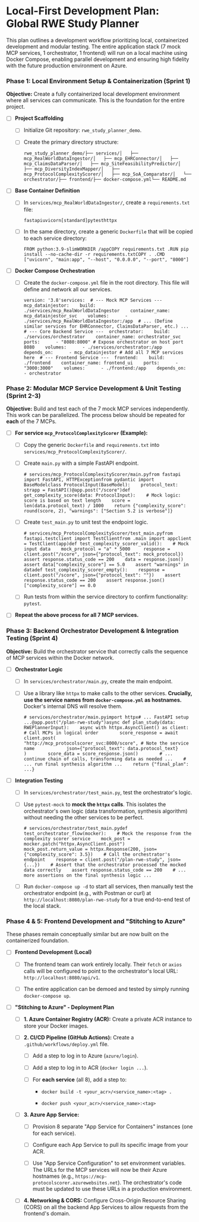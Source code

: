 # Local-First Development Plan: Global RWE Study Planner

This plan outlines a development workflow prioritizing local, containerized development and modular testing. The entire application stack (7 mock MCP services, 1 orchestrator, 1 frontend) will run on a local machine using Docker Compose, enabling parallel development and ensuring high fidelity with the future production environment on Azure.

### Phase 1: Local Environment Setup & Containerization (Sprint 1)

**Objective:** Create a fully containerized local development environment where all services can communicate. This is the foundation for the entire project.

- [ ] **Project Scaffolding**
  
  - [ ] Initialize Git repository: `rwe_study_planner_demo`.
    
  - [ ] Create the primary directory structure:
    
    ```
    rwe_study_planner_demo/├── services/│   ├── mcp_RealWorldDataIngestor/│   ├── mcp_EHRConnector/│   ├── mcp_ClaimsDataParser/│   ├── mcp_SiteFeasibilityPredictor/│   ├── mcp_DiversityIndexMapper/│   ├── mcp_ProtocolComplexityScorer/│   ├── mcp_SoA_Comparator/│   └── orchestrator/├── frontend/├── docker-compose.yml└── README.md
    ```
    
- [ ] **Base Container Definition**
  
  - [ ] In `services/mcp_RealWorldDataIngestor/`, create a `requirements.txt` file:
    
    ```
    fastapiuvicorn[standard]pytesthttpx
    ```
    
  - [ ] In the same directory, create a generic `Dockerfile` that will be copied to each service directory:
    
    ```
    FROM python:3.9-slimWORKDIR /appCOPY requirements.txt .RUN pip install --no-cache-dir -r requirements.txtCOPY . .CMD ["uvicorn", "main:app", "--host", "0.0.0.0", "--port", "8000"]
    ```
    
- [ ] **Docker Compose Orchestration**
  
  - [ ] Create the `docker-compose.yml` file in the root directory. This file will define and network all our services.
    
    ```
    version: '3.8'services:  # --- Mock MCP Services ---  mcp_datainjestor:    build: ./services/mcp_RealWorldDataIngestor    container_name: mcp_datainjestor_svc    volumes:      - ./services/mcp_RealWorldDataIngestor:/app  # ... (Define similar services for EHRConnector, ClaimsDataParser, etc.) ...  # --- Core Backend Service ---  orchestrator:    build: ./services/orchestrator    container_name: orchestrator_svc    ports:      - "8080:8000" # Expose orchestrator on host port 8080    volumes:      - ./services/orchestrator:/app    depends_on:      - mcp_datainjestor # Add all 7 MCP services here  # --- Frontend Service ---  frontend:    build: ./frontend    container_name: frontend_ui    ports:      - "3000:3000"    volumes:      - ./frontend:/app    depends_on:      - orchestrator
    ```
    

### Phase 2: Modular MCP Service Development & Unit Testing (Sprint 2-3)

**Objective:** Build and test each of the 7 mock MCP services independently. This work can be parallelized. The process below should be repeated for **each** of the 7 MCPs.

- [ ] **For service `mcp_ProtocolComplexityScorer` (Example):**
  
  - [ ] Copy the generic `Dockerfile` and `requirements.txt` into `services/mcp_ProtocolComplexityScorer/`.
    
  - [ ] Create `main.py` with a simple FastAPI endpoint.
    
    ```
    # services/mcp_ProtocolComplexityScorer/main.pyfrom fastapi import FastAPI, HTTPExceptionfrom pydantic import BaseModelclass ProtocolInput(BaseModel):    protocol_text: strapp = FastAPI()@app.post("/score")def get_complexity_score(data: ProtocolInput):    # Mock logic: score is based on text length    score = len(data.protocol_text) / 1000    return {"complexity_score": round(score, 2), "warnings": ["Section 5.2 is verbose"]}
    ```
    
  - [ ] Create `test_main.py` to unit test the endpoint logic.
    
    ```
    # services/mcp_ProtocolComplexityScorer/test_main.pyfrom fastapi.testclient import TestClientfrom .main import appclient = TestClient(app)def test_complexity_scorer_valid():    # Mock input data    mock_protocol = "a" * 5000     response = client.post("/score", json={"protocol_text": mock_protocol})    assert response.status_code == 200    data = response.json()    assert data["complexity_score"] == 5.0    assert "warnings" in datadef test_complexity_scorer_empty():    response = client.post("/score", json={"protocol_text": ""})    assert response.status_code == 200    assert response.json()["complexity_score"] == 0.0
    ```
    
  - [ ] Run tests from within the service directory to confirm functionality: `pytest`.
    
- [ ] **Repeat the above process for all 7 MCP services.**
  

### Phase 3: Backend Orchestrator Development & Integration Testing (Sprint 4)

**Objective:** Build the orchestrator service that correctly calls the sequence of MCP services within the Docker network.

- [ ] **Orchestrator Logic**
  
  - [ ] In `services/orchestrator/main.py`, create the main endpoint.
    
  - [ ] Use a library like `httpx` to make calls to the other services. **Crucially, use the service names from `docker-compose.yml` as hostnames.** Docker's internal DNS will resolve them.
    
    ```
    # services/orchestrator/main.pyimport httpx# ... FastAPI setup ...@app.post("/plan-rwe-study")async def plan_study(data: RWEPlannerInput):    async with httpx.AsyncClient() as client:        # Call MCPs in logical order        score_response = await client.post(            "http://mcp_protocolscorer_svc:8000/score", # Note the service name            json={"protocol_text": data.protocol_text}        )        score_data = score_response.json()        # ... continue chain of calls, transforming data as needed ...    # ... run final synthesis algorithm ...    return {"final_plan": ...}
    ```
    
- [ ] **Integration Testing**
  
  - [ ] In `services/orchestrator/test_main.py`, test the orchestrator's logic.
    
  - [ ] Use `pytest-mock` to **mock the `httpx` calls**. This isolates the orchestrator's own logic (data transformation, synthesis algorithm) without needing the other services to be perfect.
    
    ```
    # services/orchestrator/test_main.pydef test_orchestrator_flow(mocker):    # Mock the response from the complexity scorer service    mock_post = mocker.patch("httpx.AsyncClient.post")    mock_post.return_value = httpx.Response(200, json={"complexity_score": 3.5})    # Call the orchestrator's endpoint    response = client.post("/plan-rwe-study", json={...})    # Assert that the orchestrator processed the mocked data correctly    assert response.status_code == 200    # ... more assertions on the final synthesis logic ...
    ```
    
  - [ ] Run `docker-compose up -d` to start all services, then manually test the orchestrator endpoint (e.g., with Postman or curl) at `http://localhost:8080/plan-rwe-study` for a true end-to-end test of the local stack.
    

### Phase 4 & 5: Frontend Development and "Stitching to Azure"

These phases remain conceptually similar but are now built on the containerized foundation.

- [ ] **Frontend Development (Local)**
  
  - [ ] The frontend team can work entirely locally. Their `fetch` or `axios` calls will be configured to point to the orchestrator's local URL: `http://localhost:8080/api/v1`.
    
  - [ ] The entire application can be demoed and tested by simply running `docker-compose up`.
    
- [ ] **"Stitching to Azure" - Deployment Plan**
  
  - [ ] **1. Azure Container Registry (ACR):** Create a private ACR instance to store your Docker images.
    
  - [ ] **2. CI/CD Pipeline (GitHub Actions):** Create a `.github/workflows/deploy.yml` file.
    
    - [ ] Add a step to log in to Azure (`azure/login`).
      
    - [ ] Add a step to log in to ACR (`docker login ...`).
      
    - [ ] For **each service** (all 8), add a step to:
      
      - `docker build -t <your_acr>/<service_name>:<tag> .`
        
      - `docker push <your_acr>/<service_name>:<tag>`
        
  - [ ] **3. Azure App Service:**
    
    - [ ] Provision 8 separate "App Service for Containers" instances (one for each service).
      
    - [ ] Configure each App Service to pull its specific image from your ACR.
      
    - [ ] Use "App Service Configuration" to set environment variables. The URLs for the MCP services will now be their Azure hostnames (e.g., `https://mcp-protocolscorer.azurewebsites.net`). The orchestrator's code must be updated to use these URLs in a production environment.
      
  - [ ] **4. Networking & CORS:** Configure Cross-Origin Resource Sharing (CORS) on all the backend App Services to allow requests from the frontend's domain.
